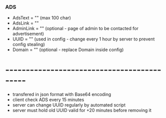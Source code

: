 ### ADS
- AdsText = "" (max 100 char)
- AdsLink = ""
- AdminLink = "" (optional - page of admin to be contacted for advertisement)
- UUID = "" (used in config - change every 1 hour by server to prevent config stealing)
- Domain = "" (optional - replace Domain inside config)

# -------------------------------------------
- transfered in json format with Base64 encoding
- client check ADS every 15 minutes
- server can change UUID regularly by automated script 
- server must hold old UUID valid for +20 minutes before removing it

